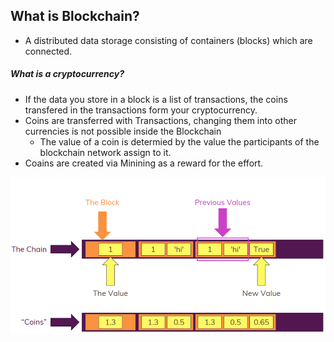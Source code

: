## What is Blockchain?

- A distributed data storage consisting of containers (blocks) which are connected.

##### What is a cryptocurrency?

- If the data you store in a block is a list of transactions, the coins transfered in the transactions form your cryptocurrency.
- Coins are transferred with Transactions, changing them into other currencies is not possible inside the Blockchain
  - The value of a coin is determied by the value the participants of the blockchain network assign to it.
- Coains are created via Minining as a reward for the effort.

![Our Blockchain](2023-11-02-11-58-37.png)
